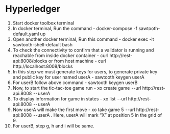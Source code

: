 # Hyperledger
1.	Start docker toolbox terminal
2.	In docker terminal, Run the command - docker-compose -f sawtooth-default.yaml up
3.	Open another docker terminal, Run this command - docker exec -it sawtooth-shell-default bash
4.	To check the connectivity to confirm that a validator is running and reachable from inside docker container - curl http://rest-api:8008/blocks or from host machine - curl http://localhost:8008/blocks
5.	In this step we must generate keys for users, to generate private key and public key for user named userA - sawtooth keygen userA
6.	For userB follow above command - sawtooth keygen userB
7.	Now, to start the tic-tac-toe game run - xo create game  --url http://rest-api:8008  -- userA
8.	To display information for game in states - xo list  --url http://rest-api:8008  -- userA
9.	Now userA will make the first move - xo take game 5  --url http://rest-api:8008  --userA . Here, userA will mark “X” at position 5 in the grid of 9.
10.	For userB, step g, h and i will be same.
